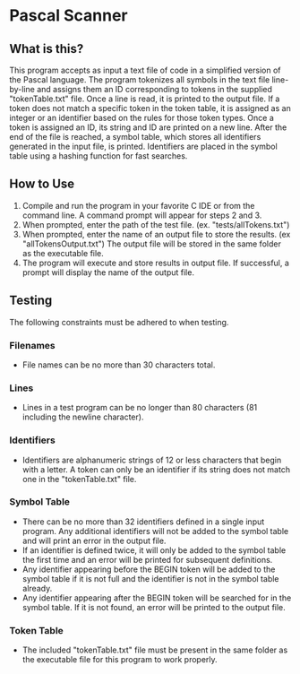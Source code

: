 # Pascal Scanner 


## What is this?
This program accepts as input a text file of code in a simplified version of the Pascal language. 
The program tokenizes all symbols in the text file line-by-line and assigns them an ID corresponding to 
tokens in the supplied "tokenTable.txt" file. Once a line is read, it is printed to the output file. If 
a token does not match a specific token in the token table, it is assigned as an integer or an 
identifier based on the rules for those token types. Once a token is assigned an ID, its string and ID 
are printed on a new line. After the end of the file is reached, a symbol table, which stores all 
identifiers generated in the input file, is printed. Identifiers are placed in the symbol table using a 
hashing function for fast searches.


## How to Use
1. Compile and run the program in your favorite C IDE or from the command line. A command 
    prompt will appear for steps 2 and 3.
2. When prompted, enter the path of the test file. (ex. "tests/allTokens.txt")
3. When prompted, enter the name of an output file to store the results. (ex "allTokensOutput.txt")
    The output file will be stored in the same folder as the executable file. 
4. The program will execute and store results in output file. If successful, a prompt will display 
    the name of the output file.
    
## Testing
The following constraints must be adhered to when testing.
### Filenames
* File names can be no more than 30 characters total.
### Lines
* Lines in a test program can be no longer than 80 characters (81 including the newline character).
### Identifiers
* Identifiers are alphanumeric strings of 12 or less characters that begin with a letter. A token can only be an identifier if its string does not match one in the "tokenTable.txt" file.
### Symbol Table
* There can be no more than 32 identifiers defined in a single input program. Any additional 
        identifiers will not be added to the symbol table and will print an error in the output file.
* If an identifier is defined twice, it will only be added to the symbol table the first time 
        and an error will be printed for subsequent definitions.
* Any identifier appearing before the BEGIN token will be added to the symbol table if it is not 
        full and the identifier is not in the symbol table already.
* Any identifier appearing after the BEGIN token will be searched for in the symbol table. If it 
        is not found, an error will be printed to the output file.
### Token Table
* The included "tokenTable.txt" file must be present in the same folder as the executable file
        for this program to work properly. 
